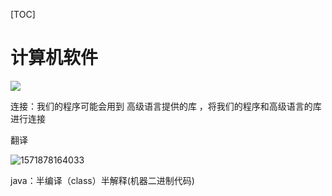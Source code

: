 [TOC]

# 计算机软件

![](E:\git-workspace\note\images\c++\1571876817563.png)

连接：我们的程序可能会用到 高级语言提供的库 ，将我们的程序和高级语言的库进行连接

翻译

![1571878164033](E:\git-workspace\note\images\c++\1571878164033.png)

java：半编译（class）半解释(机器二进制代码)

